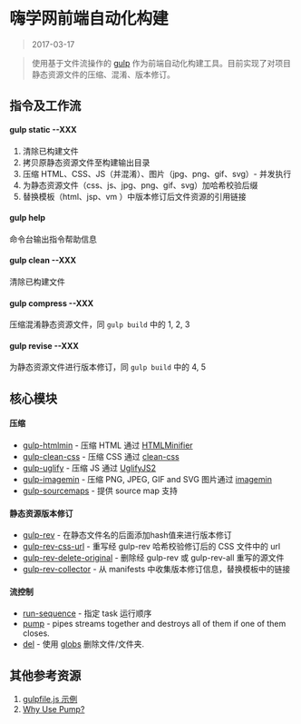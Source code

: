 嗨学网前端自动化构建
===

> 2017-03-17

> 使用基于文件流操作的 [gulp](http://www.gulpjs.com.cn/) 作为前端自动化构建工具。目前实现了对项目静态资源文件的压缩、混淆、版本修订。

## 指令及工作流

#### gulp static --XXX

1. 清除已构建文件
2. 拷贝原静态资源文件至构建输出目录
3. 压缩 HTML、CSS、JS（并混淆）、图片（jpg、png、gif、svg）- 并发执行
4. 为静态资源文件（css、js、jpg、png、gif、svg）加哈希校验后缀
5. 替换模板（html、jsp、vm ）中版本修订后文件资源的引用链接

#### gulp help

命令台输出指令帮助信息

#### gulp clean --XXX

清除已构建文件

#### gulp compress --XXX

压缩混淆静态资源文件，同 `gulp build` 中的 1, 2, 3

#### gulp revise --XXX

为静态资源文件进行版本修订，同 `gulp build` 中的 4, 5

## 核心模块

#### 压缩

* [gulp-htmlmin](https://github.com/jonschlinkert/gulp-htmlmin) - 压缩 HTML 通过 [HTMLMinifier](https://github.com/kangax/html-minifier)
* [gulp-clean-css](https://github.com/scniro/gulp-clean-css) - 压缩 CSS 通过 [clean-css](https://github.com/jakubpawlowicz/clean-css)
* [gulp-uglify](https://github.com/terinjokes/gulp-uglify) - 压缩 JS 通过 [UglifyJS2](https://github.com/mishoo/UglifyJS2)
* [gulp-imagemin](https://github.com/sindresorhus/gulp-imagemin) - 压缩 PNG, JPEG, GIF and SVG 图片通过 [imagemin](https://github.com/imagemin/imagemin)
* [gulp-sourcemaps](https://github.com/floridoo/gulp-sourcemaps) - 提供 source map 支持

#### 静态资源版本修订

* [gulp-rev](https://github.com/sindresorhus/gulp-rev) - 在静态文件名的后面添加hash值来进行版本修订
* [gulp-rev-css-url](https://github.com/galkinrost/gulp-rev-css-url) - 重写经 gulp-rev 哈希校验修订后的 CSS 文件中的 url
* [gulp-rev-delete-original](https://github.com/nib-health-funds/gulp-rev-delete-original) - 删除经 gulp-rev 或 gulp-rev-all 重写的源文件
* [gulp-rev-collector](https://github.com/shonny-ua/gulp-rev-collector) - 从 manifests 中收集版本修订信息，替换模板中的链接

#### 流控制

* [run-sequence](https://github.com/OverZealous/run-sequence) - 指定 task 运行顺序
* [pump](https://github.com/mafintosh/pump) - pipes streams together and destroys all of them if one of them closes.
* [del](https://github.com/sindresorhus/del) - 使用 [globs](https://github.com/isaacs/node-glob) 删除文件/文件夹.

## 其他参考资源

1. [gulpfile.js 示例](https://github.com/AnHongpeng/wheel/blob/master/gulp/haixue-example/gulpfile.js)
2. [Why Use Pump?](https://github.com/terinjokes/gulp-uglify/blob/master/docs/why-use-pump/README.md#why-use-pump)
